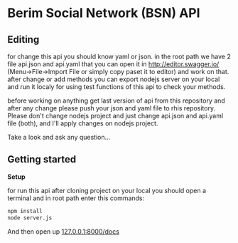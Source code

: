 # Berim Social Network (BSN) API
## Editing
for change this api you should know yaml or json. in the root path we have 2 file api.json and api.yaml that you can open it in http://editor.swagger.io/ (Menu->File->Import File or simply copy paset it to editor) and work on that. after change or add methods you can export nodejs server on your local and run it localy for using test functions of this api to check your methods.

before working on anything get last version of api from this repository and after any change please push your json and yaml file to rhis repository. Please don't change nodejs project and just change api.json and api.yaml file (both), and I'll apply changes on nodejs project.

Take a look and ask any question…

## Getting started

**Setup**

for run this api after cloning project on your local you should open a terminal and in root path enter this commands:
```bash
npm install
node server.js
```
And then open up [127.0.0.1:8000/docs](http://127.0.0.1:8000/docs/)
